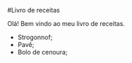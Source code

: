 #Livro de receitas

Olá! Bem vindo ao meu livro de receitas.

  - Strogonnof;
  - Pavê;
  - Bolo de cenoura;
